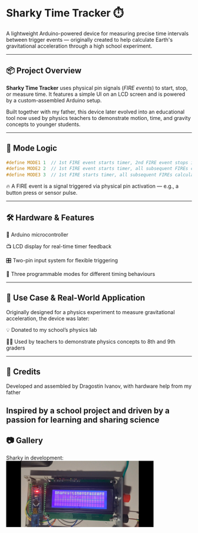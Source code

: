 # Sharky Time Tracker ⏱️

A lightweight Arduino-powered device for measuring precise time intervals between trigger events — originally created to help calculate Earth's gravitational acceleration through a high school experiment.

---

## 📦 Project Overview

**Sharky Time Tracker** uses physical pin signals (*FIRE events*) to start, stop, or measure time. It features a simple UI on an LCD screen and is powered by a custom-assembled Arduino setup.

Built together with my father, this device later evolved into an educational tool now used by physics teachers to demonstrate motion, time, and gravity concepts to younger students.

---

## 🧠 Mode Logic

```c
#define MODE1 1  // 1st FIRE event starts timer, 2nd FIRE event stops it
#define MODE2 2  // 1st FIRE event starts timer, all subsequent FIREs calculate time since start
#define MODE3 3  // 1st FIRE starts timer, all subsequent FIREs calculate lap time since last FIRE
```
🔥 A FIRE event is a signal triggered via physical pin activation — e.g., a button press or sensor pulse.

---
## 🛠️ Hardware & Features
🔌 Arduino microcontroller

📺 LCD display for real-time timer feedback

🎛️ Two-pin input system for flexible triggering

🔄 Three programmable modes for different timing behaviours

---
## 🎯 Use Case & Real-World Application
Originally designed for a physics experiment to measure gravitational acceleration, the device was later:

💡 Donated to my school’s physics lab

👨‍🏫 Used by teachers to demonstrate physics concepts to 8th and 9th graders

---
## 🤝 Credits
Developed and assembled by Dragostin Ivanov, with hardware help from my father

Inspired by a school project and driven by a passion for learning and sharing science
--
## 📷 Gallery
Sharky in development:
<img src="docs/sharkyInDevelopment.jpg" width="400" />
